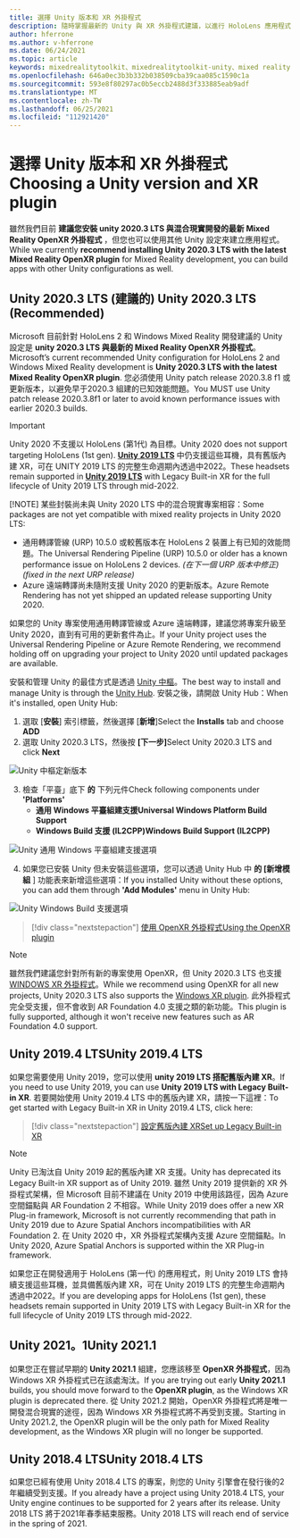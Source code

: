 ```yaml
---
title: 選擇 Unity 版本和 XR 外掛程式
description: 隨時掌握最新的 Unity 與 XR 外掛程式建議，以進行 HoloLens 應用程式開發。
author: hferrone
ms.author: v-hferrone
ms.date: 06/24/2021
ms.topic: article
keywords: mixedrealitytoolkit、mixedrealitytoolkit-unity、mixed reality 耳機、windows mixed reality 耳機、虛擬實境耳機、unity
ms.openlocfilehash: 646a0ec3b3b332b038509cba39caa085c1590c1a
ms.sourcegitcommit: 593e8f80297ac0b5eccb2488d3f333885eab9adf
ms.translationtype: MT
ms.contentlocale: zh-TW
ms.lasthandoff: 06/25/2021
ms.locfileid: "112921420"
---
```

# <a name="choosing-a-unity-version-and-xr-plugin"></a><span data-ttu-id="4a513-104">選擇 Unity 版本和 XR 外掛程式</span><span class="sxs-lookup"><span data-stu-id="4a513-104">Choosing a Unity version and XR plugin</span></span>

<span data-ttu-id="4a513-105">雖然我們目前 **建議您安裝 unity 2020.3 LTS 與混合現實開發的最新 Mixed Reality OpenXR 外掛程式** ，但您也可以使用其他 Unity 設定來建立應用程式。</span><span class="sxs-lookup"><span data-stu-id="4a513-105">While we currently **recommend installing Unity 2020.3 LTS with the latest Mixed Reality OpenXR plugin** for Mixed Reality development, you can build apps with other Unity configurations as well.</span></span>

## <a name="unity-20203-lts-recommended"></a><span data-ttu-id="4a513-106">Unity 2020.3 LTS (建議的) </span><span class="sxs-lookup"><span data-stu-id="4a513-106">Unity 2020.3 LTS (Recommended)</span></span>

<span data-ttu-id="4a513-107">Microsoft 目前針對 HoloLens 2 和 Windows Mixed Reality 開發建議的 Unity 設定是 **unity 2020.3 LTS 與最新的 Mixed Reality OpenXR 外掛程式**。</span><span class="sxs-lookup"><span data-stu-id="4a513-107">Microsoft’s current recommended Unity configuration for HoloLens 2 and Windows Mixed Reality development is **Unity 2020.3 LTS with the latest Mixed Reality OpenXR plugin**.</span></span> <span data-ttu-id="4a513-108">您必須使用 Unity patch release 2020.3.8 f1 或更新版本，以避免早于2020.3 組建的已知效能問題。</span><span class="sxs-lookup"><span data-stu-id="4a513-108">You MUST use Unity patch release 2020.3.8f1 or later to avoid known performance issues with earlier 2020.3 builds.</span></span>

> [!IMPORTANT]
> <span data-ttu-id="4a513-109">Unity 2020 不支援以 HoloLens (第1代) 為目標。</span><span class="sxs-lookup"><span data-stu-id="4a513-109">Unity 2020 does not support targeting HoloLens (1st gen).</span></span> <span data-ttu-id="4a513-110">**[Unity 2019 LTS](#unity-20194-lts)** 中仍支援這些耳機，具有舊版內建 XR，可在 UNITY 2019 LTS 的完整生命週期內透過中2022。</span><span class="sxs-lookup"><span data-stu-id="4a513-110">These headsets remain supported in **[Unity 2019 LTS](#unity-20194-lts)** with Legacy Built-in XR for the full lifecycle of Unity 2019 LTS through mid-2022.</span></span>
>
> [!NOTE]
> <span data-ttu-id="4a513-111">某些封裝尚未與 Unity 2020 LTS 中的混合現實專案相容：</span><span class="sxs-lookup"><span data-stu-id="4a513-111">Some packages are not yet compatible with mixed reality projects in Unity 2020 LTS:</span></span>
> 
> * <span data-ttu-id="4a513-112">通用轉譯管線 (URP) 10.5.0 或較舊版本在 HoloLens 2 裝置上有已知的效能問題。</span><span class="sxs-lookup"><span data-stu-id="4a513-112">The Universal Rendering Pipeline (URP) 10.5.0 or older has a known performance issue on HoloLens 2 devices.</span></span> <span data-ttu-id="4a513-113">_(在下一個 URP 版本中修正)_</span><span class="sxs-lookup"><span data-stu-id="4a513-113">_(fixed in the next URP release)_</span></span>
> * <span data-ttu-id="4a513-114">Azure 遠端轉譯尚未隨附支援 Unity 2020 的更新版本。</span><span class="sxs-lookup"><span data-stu-id="4a513-114">Azure Remote Rendering has not yet shipped an updated release supporting Unity 2020.</span></span>
>
> <span data-ttu-id="4a513-115">如果您的 Unity 專案使用通用轉譯管線或 Azure 遠端轉譯，建議您將專案升級至 Unity 2020，直到有可用的更新套件為止。</span><span class="sxs-lookup"><span data-stu-id="4a513-115">If your Unity project uses the Universal Rendering Pipeline or Azure Remote Rendering, we recommend holding off on upgrading your project to Unity 2020 until updated packages are available.</span></span>

<span data-ttu-id="4a513-116">安裝和管理 Unity 的最佳方式是透過 <a href="https://unity3d.com/get-unity/download" target="_blank">Unity 中樞</a>。</span><span class="sxs-lookup"><span data-stu-id="4a513-116">The best way to install and manage Unity is through the <a href="https://unity3d.com/get-unity/download" target="_blank">Unity Hub</a>.</span></span> <span data-ttu-id="4a513-117">安裝之後，請開啟 Unity Hub：</span><span class="sxs-lookup"><span data-stu-id="4a513-117">When it's installed, open Unity Hub:</span></span>

1. <span data-ttu-id="4a513-118">選取 [**安裝**] 索引標籤，然後選擇 [**新增**]</span><span class="sxs-lookup"><span data-stu-id="4a513-118">Select the **Installs** tab and choose **ADD**</span></span>
2. <span data-ttu-id="4a513-119">選取 Unity 2020.3 LTS，然後按 **[下一步]**</span><span class="sxs-lookup"><span data-stu-id="4a513-119">Select Unity 2020.3 LTS and click **Next**</span></span>

![Unity 中樞定新版本](images/unity-hub-img-01.png)

3. <span data-ttu-id="4a513-121">檢查「平臺」底下 **的** 下列元件</span><span class="sxs-lookup"><span data-stu-id="4a513-121">Check following components under **'Platforms'**</span></span>
    * <span data-ttu-id="4a513-122">**通用 Windows 平臺組建支援**</span><span class="sxs-lookup"><span data-stu-id="4a513-122">**Universal Windows Platform Build Support**</span></span>
    * <span data-ttu-id="4a513-123">**Windows Build 支援 (IL2CPP)**</span><span class="sxs-lookup"><span data-stu-id="4a513-123">**Windows Build Support (IL2CPP)**</span></span>

![Unity 通用 Windows 平臺組建支援選項](../images/Unity_Install_Option_UWP.png)

4. <span data-ttu-id="4a513-125">如果您已安裝 Unity 但未安裝這些選項，您可以透過 Unity Hub 中 **的 [新增模組** ] 功能表來新增這些選項：</span><span class="sxs-lookup"><span data-stu-id="4a513-125">If you installed Unity without these options, you can add them through **'Add Modules'** menu in Unity Hub:</span></span>

![Unity Windows Build 支援選項](../images/Unity_Install_Option_UWP2.png)

> [!div class="nextstepaction"]
> [<span data-ttu-id="4a513-127">使用 OpenXR 外掛程式</span><span class="sxs-lookup"><span data-stu-id="4a513-127">Using the OpenXR plugin</span></span>](/windows/mixed-reality/develop/unity/xr-project-setup?tabs=openxr)

> [!NOTE]
> <span data-ttu-id="4a513-128">雖然我們建議您針對所有新的專案使用 OpenXR，但 Unity 2020.3 LTS 也支援 [WINDOWS XR 外掛程式](/windows/mixed-reality/develop/unity/xr-project-setup?tabs=windowsxr)。</span><span class="sxs-lookup"><span data-stu-id="4a513-128">While we recommend using OpenXR for all new projects, Unity 2020.3 LTS also supports the [Windows XR plugin](/windows/mixed-reality/develop/unity/xr-project-setup?tabs=windowsxr).</span></span> <span data-ttu-id="4a513-129">此外掛程式完全受支援，但不會收到 AR Foundation 4.0 支援之類的新功能。</span><span class="sxs-lookup"><span data-stu-id="4a513-129">This plugin is fully supported, although it won't receive new features such as AR Foundation 4.0 support.</span></span>

## <a name="unity-20194-lts"></a><span data-ttu-id="4a513-130">Unity 2019.4 LTS</span><span class="sxs-lookup"><span data-stu-id="4a513-130">Unity 2019.4 LTS</span></span>

<span data-ttu-id="4a513-131">如果您需要使用 Unity 2019，您可以使用 **unity 2019 LTS 搭配舊版內建 XR**。</span><span class="sxs-lookup"><span data-stu-id="4a513-131">If you need to use Unity 2019, you can use **Unity 2019 LTS with Legacy Built-in XR**.</span></span> <span data-ttu-id="4a513-132">若要開始使用 Unity 2019.4 LTS 中的舊版內建 XR，請按一下這裡：</span><span class="sxs-lookup"><span data-stu-id="4a513-132">To get started with Legacy Built-in XR in Unity 2019.4 LTS, click here:</span></span>

> [!div class="nextstepaction"]
> [<span data-ttu-id="4a513-133">設定舊版內建 XR</span><span class="sxs-lookup"><span data-stu-id="4a513-133">Set up Legacy Built-in XR</span></span>](/windows/mixed-reality/develop/unity/xr-project-setup?tabs=legacy)

> [!NOTE]
> <span data-ttu-id="4a513-134">Unity 已淘汰自 Unity 2019 起的舊版內建 XR 支援。</span><span class="sxs-lookup"><span data-stu-id="4a513-134">Unity has deprecated its Legacy Built-in XR support as of Unity 2019.</span></span>  <span data-ttu-id="4a513-135">雖然 Unity 2019 提供新的 XR 外掛程式架構，但 Microsoft 目前不建議在 Unity 2019 中使用該路徑，因為 Azure 空間錨點與 AR Foundation 2 不相容。</span><span class="sxs-lookup"><span data-stu-id="4a513-135">While Unity 2019 does offer a new XR Plug-in framework, Microsoft is not currently recommending that path in Unity 2019 due to Azure Spatial Anchors incompatibilities with AR Foundation 2.</span></span>  <span data-ttu-id="4a513-136">在 Unity 2020 中，XR 外掛程式架構內支援 Azure 空間錨點。</span><span class="sxs-lookup"><span data-stu-id="4a513-136">In Unity 2020, Azure Spatial Anchors is supported within the XR Plug-in framework.</span></span>

<span data-ttu-id="4a513-137">如果您正在開發適用于 HoloLens (第一代) 的應用程式，則 Unity 2019 LTS 會持續支援這些耳機，並具備舊版內建 XR，可在 Unity 2019 LTS 的完整生命週期內透過中2022。</span><span class="sxs-lookup"><span data-stu-id="4a513-137">If you are developing apps for HoloLens (1st gen), these headsets remain supported in Unity 2019 LTS with Legacy Built-in XR for the full lifecycle of Unity 2019 LTS through mid-2022.</span></span>

## <a name="unity-20211"></a><span data-ttu-id="4a513-138">Unity 2021。1</span><span class="sxs-lookup"><span data-stu-id="4a513-138">Unity 2021.1</span></span>

<span data-ttu-id="4a513-139">如果您正在嘗試早期的 **Unity 2021.1** 組建，您應該移至 **OpenXR 外掛程式**，因為 Windows XR 外掛程式已在該處淘汰。</span><span class="sxs-lookup"><span data-stu-id="4a513-139">If you are trying out early **Unity 2021.1** builds, you should move forward to the **OpenXR plugin**, as the Windows XR plugin is deprecated there.</span></span>  <span data-ttu-id="4a513-140">從 Unity 2021.2 開始，OpenXR 外掛程式將是唯一開發混合現實的途徑，因為 Windows XR 外掛程式將不再受到支援。</span><span class="sxs-lookup"><span data-stu-id="4a513-140">Starting in Unity 2021.2, the OpenXR plugin will be the only path for Mixed Reality development, as the Windows XR plugin will no longer be supported.</span></span>

## <a name="unity-20184-lts"></a><span data-ttu-id="4a513-141">Unity 2018.4 LTS</span><span class="sxs-lookup"><span data-stu-id="4a513-141">Unity 2018.4 LTS</span></span>

<span data-ttu-id="4a513-142">如果您已經有使用 Unity 2018.4 LTS 的專案，則您的 Unity 引擎會在發行後的2年繼續受到支援。</span><span class="sxs-lookup"><span data-stu-id="4a513-142">If you already have a project using Unity 2018.4 LTS, your Unity engine continues to be supported for 2 years after its release.</span></span>  <span data-ttu-id="4a513-143">Unity 2018 LTS 將于2021年春季結束服務。</span><span class="sxs-lookup"><span data-stu-id="4a513-143">Unity 2018 LTS will reach end of service in the spring of 2021.</span></span>
